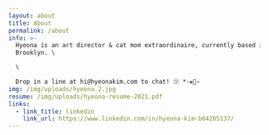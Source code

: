 ```yaml
---
layout: about
title: About
permalink: /about
info: >-
  Hyeona is an art director & cat mom extraordinaire, currently based in
  Brooklyn. \

  \

  Drop in a line at hi@hyeonakim.com to chat! ㋡ *･❋ﾟ✧
img: /img/uploads/hyeona_2.jpg
resume: /img/uploads/hyeona-resume-2021.pdf
links:
  - link_title: linkedin
    link_url: https://www.linkedin.com/in/hyeona-kim-b64205137/
---
```

